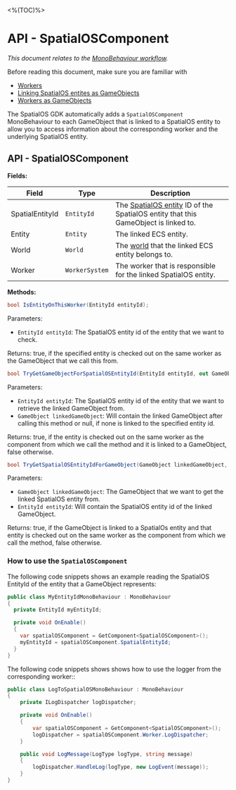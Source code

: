 [//]: # (Doc of docs reference 10)
[//]: # (TODO: technical writer review)

<%(TOC)%>
#  API - SpatialOSComponent
_This document relates to the [MonoBehaviour workflow]({{urlRoot}}/content/intro-workflows-spatialos-entities)._

Before reading this document, make sure you are familiar with

  * [Workers]({{urlRoot}}/content/workers/workers-in-the-gdk)
  * [Linking SpatialOS entites as GameObjects]({{urlRoot}}/content/gameobject/linking-spatialos-entities)
  * [Workers as GameObjects]({{urlRoot}}/content/gameobject/linking-workers-gameobjects)

The SpatialOS GDK automatically adds a `SpatialOSComponent` MonoBehaviour to each GameObject that is linked to a SpatialOS entity to allow you to access information about the corresponding worker and the underlying SpatialOS entity.

## API - SpatialOSComponent

**Fields:**

| Field         	| Type 	| Description                        	|
|-------------------|----------|----------------------------------------|
| SpatialEntityId | `EntityId` | The [SpatialOS entity]({{urlRoot}}/content/glossary#spatialos-entity) ID of the SpatialOS entity that this GameObject is linked to.  |
| Entity | `Entity` | The linked ECS entity. |
| World | `World` | The [world]({{urlRoot}}/content/glossary#unity-ecs-world) that the linked ECS entity belongs to. |
| Worker | `WorkerSystem` | The worker that is responsible for the linked SpatialOS entity. |

**Methods:**
```csharp
bool IsEntityOnThisWorker(EntityId entityId);
```
Parameters:

  * `EntityId entityId`: The SpatialOS entity id of the entity that we want to check.

Returns: true, if the specified entity is checked out on the same worker as the GameObject that we call this from.

```csharp
bool TryGetGameObjectForSpatialOSEntityId(EntityId entityId, out GameObject linkedGameObject);
```
Parameters:

  * `EntityId entityId`: The SpatialOS entity id of the entity that we want to retrieve the linked GameObject from.
  * `GameObject linkedGameObject`: Will contain the linked GameObject after calling this method or null, if none is linked to the specified entity id.

Returns: true, if the entity is checked out on the same worker as the component from which we call the method and it is linked to a GameObject, false otherwise.

```csharp
bool TryGetSpatialOSEntityIdForGameObject(GameObject linkedGameObject, out EntityId entityId);
```
Parameters:

  * `GameObject linkedGameObject`: The GameObject that we want to get the linked SpatialOS entity from.
  * `EntityId entityId`: Will contain the SpatialOS entity id of the linked GameObject.
  
Returns: true, if the GameObject is linked to a SpatialOs entity and that entity is checked out on the same worker as the component from which we call the method, false otherwise.

### How to use the `SpatialOSComponent`
The following code snippets shows an example reading the SpatialOS EntityId of the entity that a GameObject represents:

```csharp
public class MyEntityIdMonoBehaviour : MonoBehaviour
{
  private EntityId myEntityId;

  private void OnEnable()
  {
    var spatialOSComponent = GetComponent<SpatialOSComponent>();
    myEntityId = spatialOSComponent.SpatialEntityId;
  }
}
```

The following code snippets shows shows how to use the logger from the corresponding worker::

```csharp
public class LogToSpatialOSMonoBehaviour : MonoBehaviour
{
    private ILogDispatcher logDispatcher;

    private void OnEnable()
    {
        var spatialOSComponent = GetComponent<SpatialOSComponent>();
        logDispatcher = spatialOSComponent.Worker.LogDispatcher;
    }

    public void LogMessage(LogType logType, string message)
    {
        logDispatcher.HandleLog(logType, new LogEvent(message));
    }
}
```
